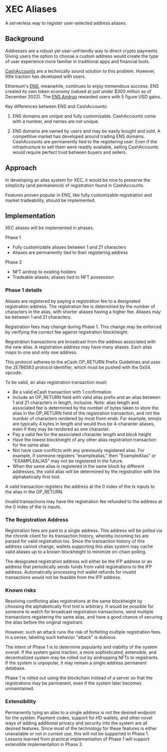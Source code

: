# XEC Aliases

A serverless way to register user-selected address aliases.

## Background

Addresses are a robust yet user-unfriendly way to direct crypto payments. Giving users the option to choose a custom address would create the type of user experience more familiar in traditional apps and financial tools.

[CashAccounts](https://gitlab.com/cash-accounts/specification/-/blob/master/SPECIFICATION.md) are a technically sound solution to this problem. However, little traction has developed with users.

Ethereum's [ENS](https://ens.domains/), meanwhile, continues to enjoy tremendous success. ENS created its own token economy (valued at just under $300 million as of December 2022). The [ENS Airdrop](https://www.coindesk.com/business/2021/11/09/ethereum-name-service-tokens-soar-after-500m-airdrop/) rewarded users with 5 figure USD gains.

Key differences between ENS and CashAccounts:

1. ENS domains are unique and fully customizable. CashAccounts come with a number, and names are not unique.

2. ENS domains are owned by users and may be easily bought and sold. A competitive market has developed around trading ENS domains. CashAccounts are permanently tied to the registering user. Even if the infrastructure to sell them were readily available, selling CashAccounts would require perfect trust between buyers and sellers.

## Approach

In developing an alias system for XEC, it would be nice to preserve the simplicity (and permanence) of registration found in CashAccounts.

Features proven popular in ENS, like fully customizable registration and market tradeability, should be implemented.

## Implementation

XEC aliases will be implemented in phases.

Phase 1

-   Fully customizable aliases between 1 and 21 characters
-   Aliases are permanently tied to their registering address

Phase 2

-   NFT airdrop to existing holders
-   Tradeable aliases; aliases tied to NFT possession

### Phase 1 details

Aliases are registered by paying a registration fee to a designated registration address. The registration fee is determined by the number of characters in the alias, with shorter aliases having a higher fee. Aliases may be between 1 and 21 characters.

Registration fees may change during Phase 1. This change may be enforced by verifying the correct fee against registration blockheight.

Registration transactions are broadcast from the address associated with the new alias. A registration address may have many aliases. Each alias maps to one and only one address.

This protocol adheres to the eCash OP_RETURN Prefix Guidelines and uses the 2E786563 protocol identifier, which must be pushed with the 0x04 opcode.

To be valid, an alias registration transaction must:

-   Be a valid eCash transaction with 1 confirmation
-   Include an OP_RETURN field with valid alias prefix and an alias between 1 and 21 characters in length, inclusive. Note: alias length and associated fee is determined by the number of bytes taken to store the alias in the OP_RETURN field of the registration transaction, and not the number of characters rendered by most front-ends. For example, emojis are typically 4 bytes in length and would thus be 4-character aliases, even if they may be rendered as one character.
-   Pay a valid fee for the associated character length and block height
-   Have the lowest blockheight of any other alias registration transaction for the same alias
-   Not have case-conflicts with any previously registered alias. For example, if someone registers "examplealias," then "ExampleAlias" or "EXAMPLEALIAS" may not be registered in the future.
-   When the same alias is registered in the same block by different addresses, the valid alias will be determined by the registration with the alphabetically first txid.

A valid transaction registers the address at the 0 index of the tx inputs to the alias in the OP_RETURN.

Invalid transactions may have the registration fee refunded to the address at the 0 index of the tx inputs.

### The Registration Address

Registration fees are paid to a single address. This address will be polled via the chronik client for its transaction history, whereby incoming txs are parsed for valid registration txs. Since the transaction history of this address cannot change, wallets supporting this alias system may cache valid aliases up to a known blockheight to minimize on-chain polling.

The designated registration address will either be the IFP address or an address that periodically sends funds from valid registrations to the IFP address. Automatically processing hot wallet refunds for invalid transactions would not be feasible from the IFP address.

### Known risks

Resolving conflicting alias registrations at the same blockheight by choosing the alphabetically first txid is arbitrary. It would be possible for someone to watch for broadcast registration transactions, send multiple transactions registering the same alias, and have a good chance of securing the alias before the original registrant.

However, such an attack runs the risk of forfeiting multiple registration fees. In a sense, labeling such behavior "attack" is dubious.

The intent of Phase 1 is to determine popularity and viability of the system overall. If the system gains traction, a more sophisticated, extensible, and decentralized system may be rolled out by airdropping NFTs to registrants. If the system is unpopular, it may remain a single address permanent database.

Phase 1 is rolled out using the blockchain instead of a server so that the registrations may be permanent, even if the system later becomes unmaintained.

### Extensibility

Permanently tying an alias to a single address is not the desired endpoint for the system. Payment codes, support for HD wallets, and other novel ways of adding additional privacy and security into the system are all desired features. Since most of the technology for these features is either unavailable or not in current use, this will not be supported in Phase 1. Lessons learned from practical implementation of Phase 1 will support extensible implementation in Phase 2.

